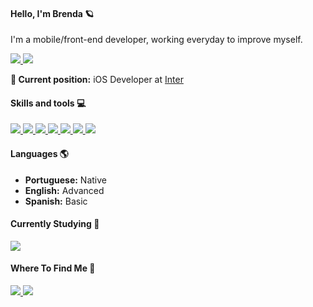 #### Hello, I'm Brenda 🪐

I'm a mobile/front-end developer, working everyday to improve myself.

<a href="https://github.com/brendammelo">
  <img src="https://komarev.com/ghpvc/?username=brendammelo&style=flat-square" />
</a>
<a href="https://github.com/brendammelo">
  <img src="https://img.shields.io/github/followers/brendammelo?style=social" />
</a>
<br >


**:briefcase: Current position:** iOS Developer at [Inter](https://www.bancointer.com.br/)

#### Skills and tools :computer:

<a href="https://github.com/brendammelo">
  <img src="https://img.shields.io/badge/HTML5-E34F26?style=for-the-badge&logo=html5&logoColor=white" />
</a>
<a href="https://github.com/brendammelo">
  <img src="https://img.shields.io/badge/CSS3-1572B6?style=for-the-badge&logo=css3&logoColor=white" />
</a>
<a href="https://github.com/brendammelo">
  <img src="https://img.shields.io/badge/JavaScript-F7DF1E?style=for-the-badge&logo=javascript&logoColor=black" />
</a>
<a href="https://github.com/brendammelo">
  <img src="https://img.shields.io/badge/React-20232A?style=for-the-badge&logo=react&logoColor=61DAFB" />
</a>
<a href="https://github.com/brendammelo">
  <img src="https://img.shields.io/badge/React_Native-20232A?style=for-the-badge&logo=react&logoColor=61DAFB" />
</a>
<a href="https://github.com/brendammelo">
  <img src="https://img.shields.io/badge/Node.js-43853D?style=for-the-badge&logo=node.js&logoColor=white" />
</a>
<a href="https://github.com/brendammelo">
  <img src="https://img.shields.io/badge/TypeScript-007ACC?style=for-the-badge&logo=typescript&logoColor=white" />
</a>


#### Languages 🌎
- **Portuguese:** Native
- **English:** Advanced
- **Spanish:** Basic

#### Currently Studying 🧩

<a href="https://github.com/brendammelo">
  <img src="https://img.shields.io/badge/Swift-FA7343?style=for-the-badge&logo=swift&logoColor=white" />
</a>

#### Where To Find Me 📱

<a href="https://www.linkedin.com/in/brenda-monteiro-melo/">
  <img src="https://img.shields.io/badge/LinkedIn-0077B5?style=for-the-badge&logo=linkedin&logoColor=white" />
</a>

<a href="https://www.hackerrank.com/brenda_monteiro1">
  <img src="https://img.shields.io/badge/-Hackerrank-2EC866?style=for-the-badge&logo=HackerRank&logoColor=white" />
</a>
